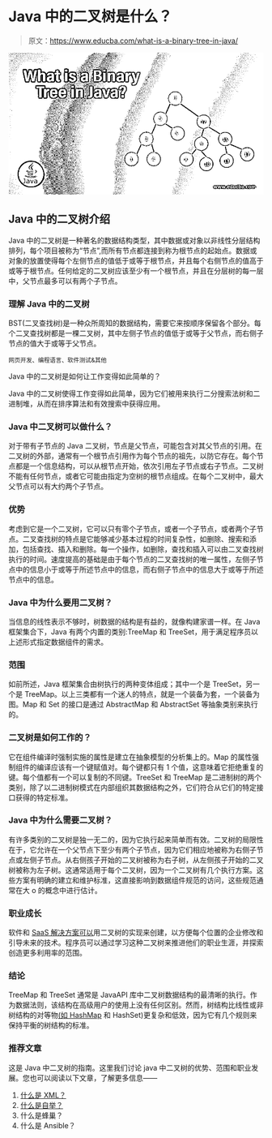 # Java 中的二叉树是什么？

> 原文：<https://www.educba.com/what-is-a-binary-tree-in-java/>

![What-is-a-Binary-Tree-in-Java](img/646fe82dc4018a44ee8752de21b00f2a.png)



## Java 中的二叉树介绍

Java 中的二叉树是一种著名的数据结构类型，其中数据或对象以非线性分层结构排列，每个项目被称为“节点”,而所有节点都连接到称为根节点的起始点。数据或对象的放置使得每个左侧节点的值低于或等于根节点，并且每个右侧节点的值高于或等于根节点。任何给定的二叉树应该至少有一个根节点，并且在分层树的每一层中，父节点最多可以有两个子节点。

### 理解 Java 中的二叉树

BST(二叉查找树)是一种众所周知的数据结构，需要它来按顺序保留各个部分。每个二叉查找树都是一棵二叉树，其中左侧子节点的值低于或等于父节点，而右侧子节点的值大于或等于父节点。

<small>网页开发、编程语言、软件测试&其他</small>

Java 中的二叉树是如何让工作变得如此简单的？

Java 中的二叉树使得工作变得如此简单，因为它们被用来执行二分搜索法树和二进制堆，从而在排序算法和有效搜索中获得应用。

### Java 中二叉树可以做什么？

对于带有子节点的 Java 二叉树，节点是父节点，可能包含对其父节点的引用。在二叉树的外部，通常有一个根节点引用作为每个节点的祖先，以防它存在。每个节点都是一个信息结构，可以从根节点开始，依次引用左子节点或右子节点。二叉树不能有任何节点，或者它可能由指定为空树的根节点组成。在每个二叉树中，最大父节点可以有大约两个子节点。

### 优势

考虑到它是一个二叉树，它可以只有零个子节点，或者一个子节点，或者两个子节点。二叉查找树的特点是它能够减少基本过程的时间复杂性，如删除、搜索和添加，包括查找、插入和删除。每一个操作，如删除，查找和插入可以由二叉查找树执行的时间。速度提高的基础是由于每个节点的二叉查找树的唯一属性，左侧子节点中的信息小于或等于所述节点中的信息，而右侧子节点中的信息大于或等于所述节点中的信息。

### Java 中为什么要用二叉树？

当信息的线性表示不够时，树数据的结构是有益的，就像构建家谱一样。在 Java 框架集合下，Java 有两个内置的类别:TreeMap 和 TreeSet，用于满足程序员以上述形式指定数据组件的需求。

### 范围

如前所述，Java 框架集合由树执行的两种变体组成；其中一个是 TreeSet，另一个是 TreeMap。以上三类都有一个迷人的特点，就是一个装备为套，一个装备为图。Map 和 Set 的接口是通过 AbstractMap 和 AbstractSet 等抽象类别来执行的。

### 二叉树是如何工作的？

它在组件编译时强制实施的属性是建立在抽象模型的分析集上的。Map 的属性强制组件的编译应该有一个键赋值对。每个键都只有 1 个值，这意味着它拒绝重复的键。每个值都有一个可以复制的不同键。TreeSet 和 TreeMap 是二进制树的两个类别，除了以二进制树模式在内部组织其数据结构之外，它们符合从它们的特定接口获得的特定标准。

### Java 中为什么需要二叉树？

有许多类别的二叉树是独一无二的，因为它执行起来简单而有效。二叉树的局限性在于，它允许在一个父节点下至少有两个子节点，因为它们相应地被称为右侧子节点或左侧子节点。从右侧孩子开始的二叉树被称为右子树，从左侧孩子开始的二叉树被称为左子树。这通常适用于每个二叉树，因为一个二叉树有几个执行方案。这些方案有明确的建立和维护标准，这直接影响到数据组件规范的访问，这些规范通常在大 o 的概念中进行估计。

### 职业成长

软件和 [SaaS 解决方案可以](https://www.educba.com/what-is-software-as-a-service-saas/)用二叉树的实现来创建，以方便每个位置的企业修改和引导未来的技术。程序员可以通过学习这种二叉树来推进他们的职业生涯，并探索创造更多利用率的范围。

### 结论

TreeMap 和 TreeSet 通常是 JavaAPI 库中二叉树数据结构的最清晰的执行。作为数据法则，该结构在高级用户的使用上没有任何区别。然而，树结构比线性或非树结构的对等物[(如 HashMap](https://www.educba.com/hashmap-in-java/) 和 HashSet)更复杂和低效，因为它有几个规则来保持平衡的树结构的标准。

### 推荐文章

这是 Java 中二叉树的指南。这里我们讨论 java 中二叉树的优势、范围和职业发展。您也可以阅读以下文章，了解更多信息——

1.  [什么是 XML？](https://www.educba.com/what-is-xml/)
2.  [什么是自举？](https://www.educba.com/what-is-bootstrap/)
3.  什么是蜂巢？
4.  什么是 Ansible？






